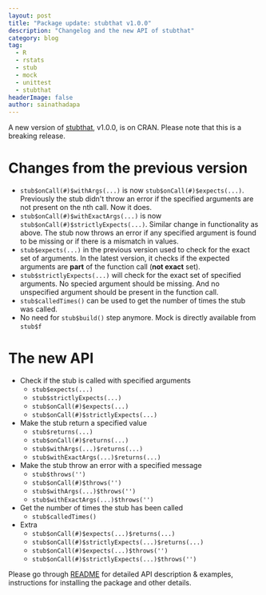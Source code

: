 ```yaml
---
layout: post
title: "Package update: stubthat v1.0.0"
description: "Changelog and the new API of stubthat"
category: blog
tag:
  - R
  - rstats
  - stub
  - mock
  - unittest
  - stubthat
headerImage: false
author: sainathadapa
---
```


A new version of [stubthat](https://github.com/sainathadapa/stubthat), v1.0.0, is on CRAN. Please note that this is a breaking release.

Changes from the previous version
=================================
- `stub$onCall(#)$withArgs(...)` is now `stub$onCall(#)$expects(...)`. Previously the stub didn't throw an error if the specified arguments are not present on the nth call. Now it does.
- `stub$onCall(#)$withExactArgs(...)` is now `stub$onCall(#)$strictlyExpects(...)`. Similar change in functionality as above. The stub now throws an error if any specified argument is found to be missing or if there is a mismatch in values.
- `stub$expects(...)` in the previous version used to check for the exact set of arguments. In the latest version, it checks if the expected arguments are **part** of the function call (**not exact** set).
- `stub$strictlyExpects(...)` will check for the exact set of specified arguments. No specied argument should be missing. And no unspecified argument should be present in the function call.
- `stub$calledTimes()` can be used to get the number of times the stub was called.
- No need for `stub$build()` step anymore. Mock is directly available from `stub$f`

The new API
===========
-   Check if the stub is called with specified arguments
    -   `stub$expects(...)`
    -   `stub$strictlyExpects(...)`
    -   `stub$onCall(#)$expects(...)`
    -   `stub$onCall(#)$strictlyExpects(...)`
-   Make the stub return a specified value
    -   `stub$returns(...)`
    -   `stub$onCall(#)$returns(...)`
    -   `stub$withArgs(...)$returns(...)`
    -   `stub$withExactArgs(...)$returns(...)`
-   Make the stub throw an error with a specified message
    -   `stub$throws('')`
    -   `stub$onCall(#)$throws('')`
    -   `stub$withArgs(...)$throws('')`
    -   `stub$withExactArgs(...)$throws('')`
-   Get the number of times the stub has been called
    -   `stub$calledTimes()`
-   Extra
    -   `stub$onCall(#)$expects(...)$returns(...)`
    -   `stub$onCall(#)$strictlyExpects(...)$returns(...)`
    -   `stub$onCall(#)$expects(...)$throws('')`
    -   `stub$onCall(#)$strictlyExpects(...)$throws('')`

Please go through [README](https://github.com/sainathadapa/stubthat/blob/master/README.md) for detailed API description & examples, instructions for installing the package and other details.

